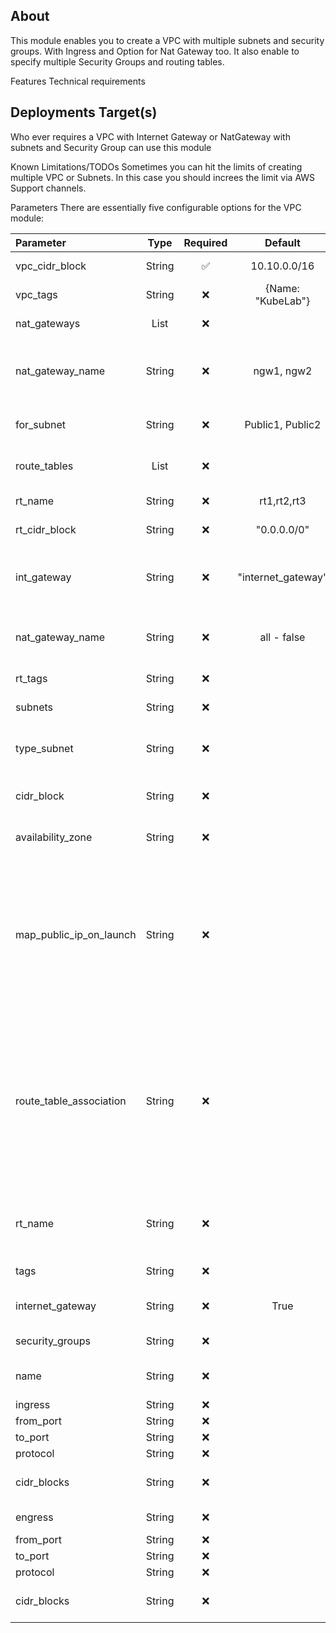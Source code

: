 ## About
This module enables you to create a VPC with multiple subnets and security groups. With Ingress and Option for Nat Gateway too. It also enable to specify multiple Security Groups and routing tables. 

Features
Technical requirements

## Deployments Target(s)
Who ever requires a VPC with Internet Gateway or NatGateway with subnets and Security Group can use this module


Known Limitations/TODOs
Sometimes you can hit the limits of creating multiple VPC or Subnets. In this case you should increes the limit via AWS Support channels. 
 
Parameters
There are essentially five configurable options for the VPC module:

| Parameter               |  Type  | Required  | Default       | Description                                                                                                                                            |
|:------------------------|:------:|:---------:|:-------------:|--------------------------------------------------------------------------------------------------------------------------------------------------------|
| vpc_cidr_block          | String | ✅        | 10.10.0.0/16  | VPC CIDR Block                                                                                                                                        |
| vpc_tags                | String | ❌        | {Name: "KubeLab"}             | Tags for VPC                                                                                                                         |
| nat_gateways            | List   | ❌        |               | Enabling NatGateway                                                                                                                                   |
| nat_gateway_name        | String | ❌        | ngw1, ngw2    | NatGateway Resource Name. You can have multiple                                                                                                       |
| for_subnet              | String | ❌        | Public1, Public2             | For which subnet is this NatGateway                                                                                                                   |
| route_tables            | List | ❌        |              | Routing Table configuration                                                                                                                           |
| rt_name                 | String | ❌        | rt1,rt2,rt3            | Name of the Routing table                                                                                                                             |
| rt_cidr_block           | String | ❌        | "0.0.0.0/0"             | Routing table CIDR Block                                                                                                                              |
| int_gateway             | String | ❌        |"internet_gateway"           | Enabling routing through Internet Gateway                                                                                                             |
| nat_gateway_name        | String | ❌        | all - false             | Enabling routing through NatGateway                                                                                                                   |
| rt_tags                 | String | ❌        |               | Routing tables tags                                                                                                                                   |
| subnets                 | String | ❌        |              | List of Subnets                                                                                                                                       |
| type_subnet             | String | ❌        |              | Type of subnets (Public or Private)                                                                                                                   |
| cidr_block              | String | ❌        |              | CIDR Block for the subnet                                                                                                                             |
| availability_zone       | String | ❌        |              | Availability zone for the subnet                                                                                                                      |
| map_public_ip_on_launch | String | ❌        |              | (Optional) Specify true to indicate that instances  launched into the subnet should be assigned a public IP address                                   |
| route_table_association | String | ❌        |              | Provides a resource to create an association between a  route table and a subnet or a route table and an internet  gateway or virtual private gateway.|
| rt_name                 | String | ❌        |              | (Required) The ID of the routing table to associate with.                                                                                             |
| tags                    | String | ❌        |              | Tags for the subnets                                                                                                                                  |
| internet_gateway        | String | ❌        | True         | Enable Internet Gatewa                                                                                                                                |
| security_groups         | String | ❌        |              | Security Group                                                                                                                                        |
| name                    | String | ❌        |              | Name of the security Group                                                                                                                            |
| ingress                 | String | ❌        |              | Ingress rules                                                                                                                                         |
| from_port               | String | ❌        |              | from port                                                                                                                                             |
| to_port                 | String | ❌        |              | to port                                                                                                                                               |
| protocol                | String | ❌        |              | protocol                                                                                                                                              |
| cidr_blocks             | String | ❌        |              | CIDR Block for the Ingress                                                                                                                            |
| engress                 | String | ❌        |              | Engress Ruless                                                                                                                                        |
| from_port               | String | ❌        |              | from port                                                                                                                                             |
| to_port                 | String | ❌        |              | to port                                                                                                                                               |
| protocol                | String | ❌        |              | protocol                                                                                                                                              |
| cidr_blocks             | String | ❌        |              | CIDR Block for the Engress                                                                                                                            